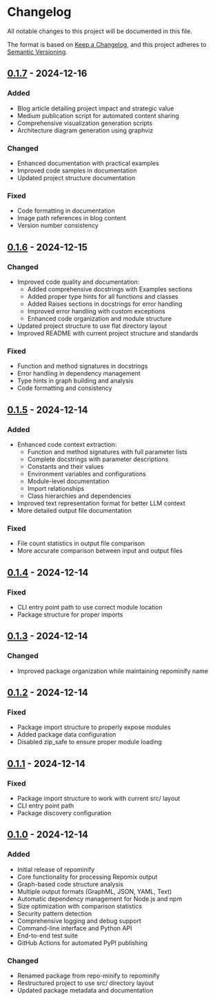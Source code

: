 # Changelog

All notable changes to this project will be documented in this file.

The format is based on [Keep a Changelog](https://keepachangelog.com/en/1.0.0/),
and this project adheres to [Semantic Versioning](https://semver.org/spec/v2.0.0.html).

## [0.1.7] - 2024-12-16

### Added
- Blog article detailing project impact and strategic value
- Medium publication script for automated content sharing
- Comprehensive visualization generation scripts
- Architecture diagram generation using graphviz

### Changed
- Enhanced documentation with practical examples
- Improved code samples in documentation
- Updated project structure documentation

### Fixed
- Code formatting in documentation
- Image path references in blog content
- Version number consistency

## [0.1.6] - 2024-12-15

### Changed
- Improved code quality and documentation:
  - Added comprehensive docstrings with Examples sections
  - Added proper type hints for all functions and classes
  - Added Raises sections in docstrings for error handling
  - Improved error handling with custom exceptions
  - Enhanced code organization and module structure
- Updated project structure to use flat directory layout
- Improved README with current project structure and standards

### Fixed
- Function and method signatures in docstrings
- Error handling in dependency management
- Type hints in graph building and analysis
- Code formatting and consistency

## [0.1.5] - 2024-12-14

### Added
- Enhanced code context extraction:
  - Function and method signatures with full parameter lists
  - Complete docstrings with parameter descriptions
  - Constants and their values
  - Environment variables and configurations
  - Module-level documentation
  - Import relationships
  - Class hierarchies and dependencies
- Improved text representation format for better LLM context
- More detailed output file documentation

### Fixed
- File count statistics in output file comparison
- More accurate comparison between input and output files

## [0.1.4] - 2024-12-14

### Fixed
- CLI entry point path to use correct module location
- Package structure for proper imports

## [0.1.3] - 2024-12-14

### Changed
- Improved package organization while maintaining repominify name

## [0.1.2] - 2024-12-14

### Fixed
- Package import structure to properly expose modules
- Added package data configuration
- Disabled zip_safe to ensure proper module loading

## [0.1.1] - 2024-12-14

### Fixed
- Package import structure to work with current src/ layout
- CLI entry point path
- Package discovery configuration

## [0.1.0] - 2024-12-14

### Added
- Initial release of repominify
- Core functionality for processing Repomix output
- Graph-based code structure analysis
- Multiple output formats (GraphML, JSON, YAML, Text)
- Automatic dependency management for Node.js and npm
- Size optimization with comparison statistics
- Security pattern detection
- Comprehensive logging and debug support
- Command-line interface and Python API
- End-to-end test suite
- GitHub Actions for automated PyPI publishing

### Changed
- Renamed package from repo-minify to repominify
- Restructured project to use src/ directory layout
- Updated package metadata and documentation

[0.1.7]: https://github.com/mikewcasale/repominify/compare/v0.1.6...v0.1.7
[0.1.6]: https://github.com/mikewcasale/repominify/compare/v0.1.5...v0.1.6
[0.1.5]: https://github.com/mikewcasale/repominify/compare/v0.1.4...v0.1.5
[0.1.4]: https://github.com/mikewcasale/repominify/compare/v0.1.3...v0.1.4
[0.1.3]: https://github.com/mikewcasale/repominify/compare/v0.1.2...v0.1.3
[0.1.2]: https://github.com/mikewcasale/repominify/compare/v0.1.1...v0.1.2
[0.1.1]: https://github.com/mikewcasale/repominify/compare/v0.1.0...v0.1.1
[0.1.0]: https://github.com/mikewcasale/repominify/releases/tag/v0.1.0 